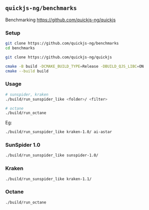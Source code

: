 ## `quickjs-ng/benchmarks`

Benchmarking https://github.com/quickjs-ng/quickjs

### Setup

```bash
git clone https://github.com/quickjs-ng/benchmarks
cd benchmarks

git clone https://github.com/quickjs-ng/quickjs

cmake -B build -DCMAKE_BUILD_TYPE=Release -DBUILD_QJS_LIBC=ON
cmake --build build
```

### Usage

```bash
# sunspider, kraken
./build/run_sunspider_like <folder>/ <filter>

# octane
./build/run_octane
```
Eg:

```bash
./build/run_sunspider_like kraken-1.0/ ai-astar
```

### SunSpider 1.0

```bash
./build/run_sunspider_like sunspider-1.0/
```

### Kraken

```bash
./build/run_sunspider_like kraken-1.1/
```

### Octane

```bash
./build/run_octane
```

